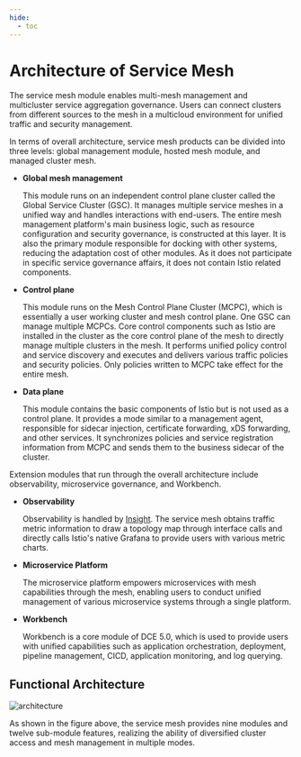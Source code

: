 ```yaml
---
hide:
  - toc
---
```


# Architecture of Service Mesh

The service mesh module enables multi-mesh management and multicluster service aggregation governance. Users can connect clusters from different sources to the mesh in a multicloud environment for unified traffic and security management.

In terms of overall architecture, service mesh products can be divided into three levels: global management module, hosted mesh module, and managed cluster mesh.

- **Global mesh management**

    This module runs on an independent control plane cluster called the Global Service Cluster (GSC). It manages multiple service meshes in a unified way and handles interactions with end-users. The entire mesh management platform's main business logic, such as resource configuration and security governance, is constructed at this layer. It is also the primary module responsible for docking with other systems, reducing the adaptation cost of other modules. As it does not participate in specific service governance affairs, it does not contain Istio related components.

- **Control plane**

    This module runs on the Mesh Control Plane Cluster (MCPC), which is essentially a user working cluster and mesh control plane. One GSC can manage multiple MCPCs. Core control components such as Istio are installed in the cluster as the core control plane of the mesh to directly manage multiple clusters in the mesh. It performs unified policy control and service discovery and executes and delivers various traffic policies and security policies. Only policies written to MCPC take effect for the entire mesh.

- **Data plane**

    This module contains the basic components of Istio but is not used as a control plane. It provides a mode similar to a management agent, responsible for sidecar injection, certificate forwarding, xDS forwarding, and other services. It synchronizes policies and service registration information from MCPC and sends them to the business sidecar of the cluster.

Extension modules that run through the overall architecture include observability, microservice governance, and Workbench.

- **Observability**

    Observability is handled by [Insight](../../insight/intro/index.md). The service mesh obtains traffic metric information to draw a topology map through interface calls and directly calls Istio's native Grafana to provide users with various metric charts.

- **Microservice Platform**

    The microservice platform empowers microservices with mesh capabilities through the mesh, enabling users to conduct unified management of various microservice systems through a single platform.

- **Workbench**

    Workbench is a core module of DCE 5.0, which is used to provide users with unified capabilities such as application orchestration, deployment, pipeline management, CICD, application monitoring, and log querying.

## Functional Architecture

![architecture](https://docs.daocloud.io/daocloud-docs-images/docs/en/docs/mspider/images/architect.png)

As shown in the figure above, the service mesh provides nine modules and twelve sub-module features, realizing the ability of diversified cluster access and mesh management in multiple modes.
